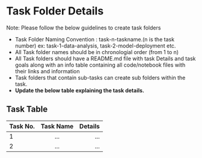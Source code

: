 # Task Folder Details

Note: Please follow the below guidelines to create task folders

- Task Folder Naming Convention : task-n-taskname.(n is the task number) ex: task-1-data-analysis, task-2-model-deployment etc.
- All Task folder names should be in chronologial order (from 1 to n)
- All Task folders should have a README.md file with task Details and task goals along with an info table containing all code/notebook files with their links and information
- Task folders that contain sub-tasks can create sub folders within the task.
- **Update the below table explaining the task details.**

## Task Table

| Task No.      | Task Name | Details     |
| :---          |  :----:   |        ---: |
| 1             | ...       | ...         |
| 2             | ...       | ...         |
